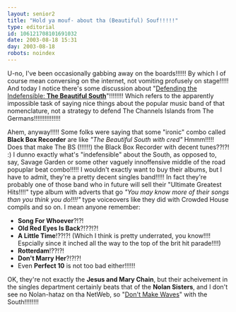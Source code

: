 ```yaml
---
layout: senior2
title: "Hold ya mouf- about tha (Beautiful) Souf!!!!!"
type: editorial
id: 106121708101691032
date: 2003-08-18 15:31
day: 2003-08-18
robots: noindex
---
```

U-no, I've been occasionally gabbing away on the boards!!!!!! By which I of course mean conversing on the internet, not vomiting profusely on stage!!!!! And today I notice there's some discussion about "<a href="http://ilx.wh3rd.net/thread.php?msgid=3779431">Defending the Indefensible: <b>The Beautiful South</b></a>"!!!!!!!! Which refers to the apparently impossible task of saying nice things about the popular music band of that nomenclature, not a strategy to defend The Channels Islands from The Germans!!!!!!!!!!!!!!!<p>Ahem, anyway!!!!! Some folks were saying that some "ironic" combo called <b>Black Box Recorder</b> are like <i>"The Beautiful South with cred"</i> Hmmm!!!!! Does that make The BS (!!!!!!) the Black Box Recorder with decent tunes??!?! :) I dunno exactly what's "indefensible" about the South, as opposed to, say, Savage Garden or some other vaguely innoffensive middle of the road popuplar beat combo!!!!! I wouldn't exactly want to buy their albums, but I have to admit, they're a pretty decent singles band!!!!! In fact they're probably one of those band who in future will sell their "Ultimate Greatest Hits!!!!" type album with adverts that go <i>"You may know more of their songs than you think you do!!!!"</i> type voiceovers like they did with Crowded House compils and so on. I mean anyone remember:<ul><li><b>Song For Whoever</b>?!?!<li><b>Old Red Eyes Is Back</b>?!??!?!<li><b>A Little Time</b>!??!?! (Which I think is pretty underrated, you know!!!! Espcially since it inched all the way to the top of the brit hit parade!!!!)<li><b>Rotterdam</b>!??!?!<li><b>Don't Marry Her</b>?!?!?!<li>Even <b>Perfect 10</b> is not too bad either!!!!!!</li></li></li></li></li></li></ul>OK, they're not exactly the <b>Jesus and Mary Chain</b>, but their acheivement in the singles department certainly beats that of the <b>Nolan Sisters</b>, and I don't see no Nolan-hataz on tha NetWeb, so "<a href="http://www.musicstack.com/item.cgi?item=8049218">Don't Make Waves</a>" with the South!!!!!!!!</p>

